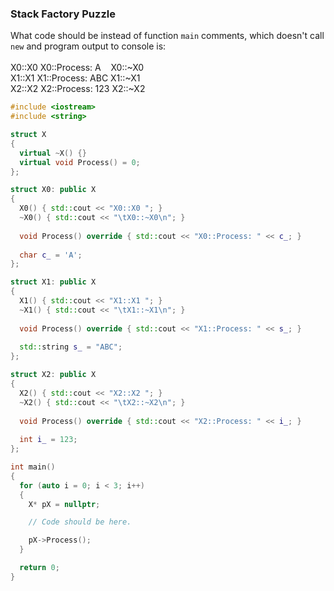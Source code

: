 ### Stack Factory Puzzle

What code should be instead of function `main` comments, which doesn't call `new` and program output to console is:<br/><br/>
X0::X0 X0::Process: A&nbsp; &nbsp; X0::~X0<br/>
X1::X1 X1::Process: ABC	X1::~X1<br/>
X2::X2 X2::Process: 123	X2::~X2<br/>

```C++
#include <iostream>
#include <string>

struct X
{
  virtual ~X() {}
  virtual void Process() = 0;
};

struct X0: public X
{
  X0() { std::cout << "X0::X0 "; }
  ~X0() { std::cout << "\tX0::~X0\n"; }
    
  void Process() override { std::cout << "X0::Process: " << c_; }
  
  char c_ = 'A';
};

struct X1: public X
{
  X1() { std::cout << "X1::X1 "; }
  ~X1() { std::cout << "\tX1::~X1\n"; }
    
  void Process() override { std::cout << "X1::Process: " << s_; }
  
  std::string s_ = "ABC";
};

struct X2: public X
{
  X2() { std::cout << "X2::X2 "; }
  ~X2() { std::cout << "\tX2::~X2\n"; }
    
  void Process() override { std::cout << "X2::Process: " << i_; }
  
  int i_ = 123;
};

int main()
{
  for (auto i = 0; i < 3; i++)
  {
    X* pX = nullptr;

    // Code should be here.

    pX->Process();
  }

  return 0;
}
